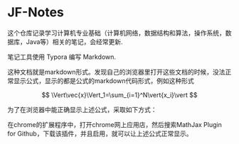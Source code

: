 # JF-Notes

这个仓库记录学习计算机专业基础（计算机网络，数据结构和算法，操作系统，数据库，Java等）相关的笔记，会经常更新.

笔记工具使用 Typora 编写 Markdown.


这种文档就是markdown形式。发现自己的浏览器里打开这些文档的时候，没法正常显示公式，显示的都是公式的markdown代码形式，例如这种形式

$$ \Vert\vec{x}\Vert_1=\sum_{i=1}^N\vert{x_i}\vert $$

为了在浏览器中能正确显示上述公式，采取如下方式：

在chrome的扩展程序中，打开chrome网上应用店，然后搜索MathJax Plugin for Github，下载该插件，并且启用，就可以让上述公式正常显示。

